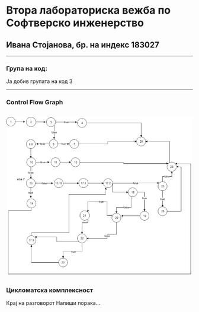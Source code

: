 # Втора лабораториска вежба по Софтверско инженерство

## Ивана Стојанова, бр. на индекс 183027
--- 
### Група на код:
Ја добив групата на код 3

---
### Control Flow Graph
![CFG](/SI_Lab2_183027/Zadaca2.png)
---
### Цикломатска комплексност


Крај на разговорот
Напиши порака...
